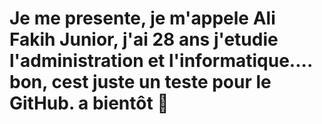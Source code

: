 # Je me presente, je m'appele Ali Fakih Junior, j'ai 28 ans j'etudie l'administration et l'informatique.... bon, cest juste un teste pour le GitHub. a bientôt :wave: 

